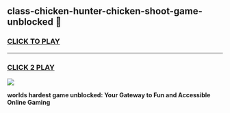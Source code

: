
## class-chicken-hunter-chicken-shoot-game-unblocked 👋
<h3>
<a href="https://premium.freeplayer.one?title=class-chicken-hunter-chicken-shoot-game-unblocked&ref=14F">CLICK TO PLAY</a></h3>
<hr>

<h3>
<a href="https://premium.freeplayer.one?title=class-chicken-hunter-chicken-shoot-game-unblocked&ref=14F">CLICK 2 PLAY</a>
  
</h3>

<a href="https://premium.freeplayer.one?title=class-chicken-hunter-chicken-shoot-game-unblocked&ref=12F/"><img src="https://clearcache.store/games.png"></a>


**worlds hardest game unblocked: Your Gateway to Fun and Accessible Online Gaming**
